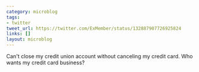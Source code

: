 ```yaml
---
category: microblog
tags:
- twitter
tweet_url: https://twitter.com/ExMember/status/132887907726925824
links: []
layout: microblog
---
```

Can't close my credit union account without canceling my credit card. Who wants my credit card business?
